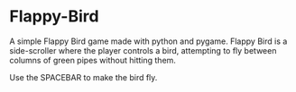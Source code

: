 # Flappy-Bird

A simple Flappy Bird game made with python and pygame.
Flappy Bird is a side-scroller where the player controls a bird, attempting to fly between columns of green pipes without hitting them.

Use the SPACEBAR to make the bird fly.
